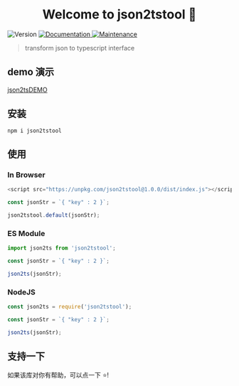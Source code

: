 <h1 align="center">Welcome to json2tstool 👋</h1>
<p>
  <img alt="Version" src="https://img.shields.io/badge/version-1.0.0-blue.svg?cacheSeconds=2592000" />
  <a href="https://github.com/CodeByZack/json2ts#readme" target="_blank">
    <img alt="Documentation" src="https://img.shields.io/badge/documentation-yes-brightgreen.svg" />
  </a>
  <a href="https://github.com/CodeByZack/json2ts/graphs/commit-activity" target="_blank">
    <img alt="Maintenance" src="https://img.shields.io/badge/Maintained%3F-yes-green.svg" />
  </a>
</p>

> transform json to typescript interface

## demo 演示

[json2tsDEMO](https://json2ts.vercel.app/)

## 安装

```
npm i json2tstool

```

## 使用

### In Browser

```javascript
<script src="https://unpkg.com/json2tstool@1.0.0/dist/index.js"></script>

const jsonStr = `{ "key" : 2 }`;

json2tstool.default(jsonStr);

```

### ES Module

```javascript
import json2ts from 'json2tstool';

const jsonStr = `{ "key" : 2 }`;

json2ts(jsonStr);

```

### NodeJS

```javascript
const json2ts = require('json2tstool');

const jsonStr = `{ "key" : 2 }`;

json2ts(jsonStr);
```


## 支持一下

如果该库对你有帮助，可以点一下 ⭐️!




